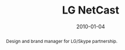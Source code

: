 ---
layout: article.njk
title: LG NetCast
client: Skype
partner: LG
date: 2010-01-04
abstract: Design and brand manager for LG/Skype partnership.
headline: Optimising a 10-foot interface across locales
text:
  - I collaborated in a managerial and review capacity with the LG design team 
    in Seoul, South Korea both on site and remotely
  - The biggest challenges were around customization of their native grid UI 
    paradigm to fit both Western and Asian language usage scenarios - at the 
    time of engagement, the product was optimised entirely for Korean character 
    sets.
thumbnail:
  - thumbnail-lg.png
media:
  - LG-NetCast_536.jpg
  - LG-NetCast-2_500.jpg
tags: hardware
---